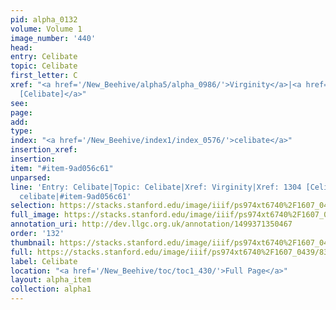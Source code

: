 ```yaml
---
pid: alpha_0132
volume: Volume 1
image_number: '440'
head: 
entry: Celibate
topic: Celibate
first_letter: C
xref: "<a href='/New_Beehive/alpha5/alpha_0986/'>Virginity</a>|<a href='/New_Beehive/toc/toc2_254/'>1304
  [Celibate]</a>"
see: 
page: 
add: 
type: 
index: "<a href='/New_Beehive/index1/index_0576/'>celibate</a>"
insertion_xref: 
insertion: 
item: "#item-9ad056c61"
unparsed: 
line: 'Entry: Celibate|Topic: Celibate|Xref: Virginity|Xref: 1304 [Celibate]|Index:
  celibate|#item-9ad056c61'
selection: https://stacks.stanford.edu/image/iiif/ps974xt6740%2F1607_0439/835,4081,2989,956/full/0/default.jpg
full_image: https://stacks.stanford.edu/image/iiif/ps974xt6740%2F1607_0439/full/full/0/default.jpg
annotation_uri: http://dev.llgc.org.uk/annotation/1499371350467
order: '132'
thumbnail: https://stacks.stanford.edu/image/iiif/ps974xt6740%2F1607_0439/835,4081,600,180/250,/0/default.jpg
full: https://stacks.stanford.edu/image/iiif/ps974xt6740%2F1607_0439/835,4081,2989,956/full/0/default.jpg
label: Celibate
location: "<a href='/New_Beehive/toc/toc1_430/'>Full Page</a>"
layout: alpha_item
collection: alpha1
---
```

